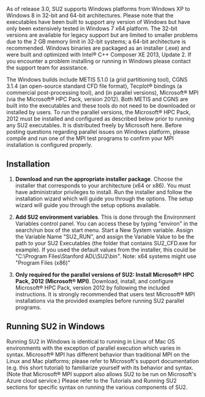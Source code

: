 As of release 3.0, SU2 supports Windows platforms from Windows XP to Windows 8 in 32-bit and 64-bit architectures. Please note that the executables have been built to support any version of Windows but have only been extensively tested in Windows 7 x64 platform. The 32-bit versions are available for legacy support but are limited to smaller problems due to the 2 GB memory limit in 32-bit systems; a 64-bit architecture is recommended. Windows binaries are packaged as an installer (.exe) and were built and optimized with Intel® C++ Composer XE 2013, Update 2. If you encounter a problem installing or running in Windows please contact the support team for assistance. 

The Windows builds include METIS 5.1.0 (a grid partitioning tool), CGNS 3.1.4 (an open-source standard CFD file format), Tecplot® bindings (a commercial post-processing tool), and (in parallel versions), Microsoft® MPI (via the Microsoft® HPC Pack, version 2012). Both METIS and CGNS are built into the executables and these tools do not need to be downloaded or installed by users. To run the parallel versions, the Microsoft® HPC Pack, 2012 must be installed and configured as described below prior to running any SU2 executables. It is distributed freely by Microsoft here. Before posting questions regarding parallel issues on Windows platform, please compile and run one of the MPI test programs to confirm your MPI installation is configured properly. 

## Installation 

1. **Download and run the appropriate installer package**. Choose the installer that corresponds to your architecture (x64 or x86).  You must have administrator privileges to install. Run the installer and follow the installation wizard which will guide you through the options. The setup wizard will guide you through the setup options available. 

2. **Add SU2 environment variables**. This is done through the Environment Variables control panel.  You can access these by typing "environ" in the search/run box of the start menu.  Start a New System variable.  Assign the Variable Name "SU2_RUN", and assign the Variable Value to be the path to your SU2 Executables (the folder that contains SU2_CFD.exe for example).  If you used the default values from the installer, this could be "C:\Program Files\Stanford ADL\SU2\bin".  Note: x64 systems might use "Program Files (x86)" 

3. **Only required for the parallel versions of SU2: Install Microsoft® HPC Pack, 2012 (Microsoft® MPI)**. Download, install, and configure Microsoft® HPC Pack, version 2012 by following the included instructions. It is strongly recommended that users test Microsoft® MPI installations via the provided examples before running SU2 parallel programs. 

## Running SU2 in Windows

Running SU2 in Windows is identical to running in Linux of Mac OS environments with the exception of parallel execution which varies in syntax. Microsoft® MPI has different behavior than traditional MPI on the Linux and Mac platforms; please refer to Microsoft's support documentation (e.g. this short tutorial) to familiarize yourself with its behavior and syntax. (Note that Microsoft® MPI support also allows SU2 to be run on Microsoft's Azure cloud service.) Please refer to the Tutorials and Running SU2 sections for specific syntax on running the various components of SU2.